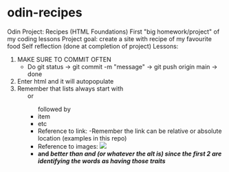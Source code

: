 # odin-recipes
Odin Project: Recipes (HTML Foundations)
First "big homework/project" of my coding lessons
Project goal: create a site with recipe of my favourite food
Self reflection (done at completion of project)
Lessons:
1. MAKE SURE TO COMMIT OFTEN 
    - Do git status -> git commit -m "message" -> git push origin main -> done
2. Enter html and it will autopopulate
3. Remember that lists always start with <ol> or <ul> followed by <li>item<li> etc
4. Reference to link: <a href="link"></a>
    -Remember the link can be relative or absolute location (examples in this repo)
5. Reference to images: <img src="link">
6. <strong> and <em> better than <b> and <i> (or whatever the alt is) since the first 2 are identifying the words as having those traits